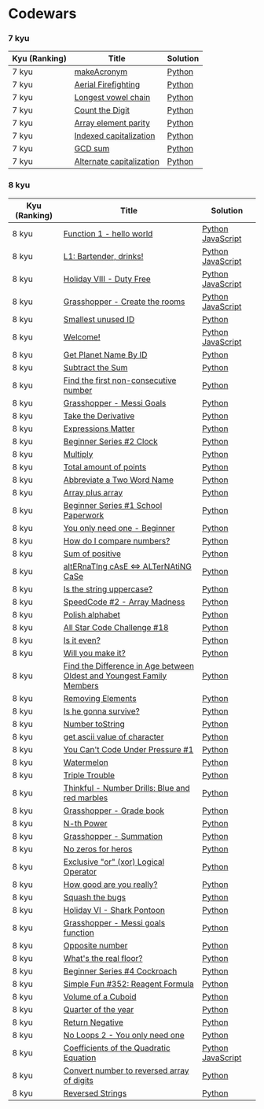 # Codewars

### 7 kyu
| Kyu (Ranking)  | Title | Solution |
| ------------- | ------------- | ------------- |
| 7 kyu | [makeAcronym](https://www.codewars.com/kata/557efeb04effce569d000022/train/python) | [Python](https://github.com/gianmillare/Codewars/blob/master/python/7_kyu/make_acronym.py) |
| 7 kyu | [Aerial Firefighting](https://www.codewars.com/kata/5d10d53a4b67bb00211ca8af/train/python) | [Python](https://github.com/gianmillare/Codewars/blob/master/python/7_kyu/aerial_firefighting.py) | 
| 7 kyu | [Longest vowel chain](https://www.codewars.com/kata/59c5f4e9d751df43cf000035/train/python) | [Python](https://github.com/gianmillare/Codewars/blob/master/python/7_kyu/longest_vowel_chain.py) |
| 7 kyu | [Count the Digit](https://www.codewars.com/kata/566fc12495810954b1000030/train/python) | [Python](https://github.com/gianmillare/Codewars/blob/master/python/7_kyu/count_the_digit.py) |
| 7 kyu | [Array element parity](https://www.codewars.com/kata/5a092d9e46d843b9db000064/train/python) | [Python](https://github.com/gianmillare/Codewars/blob/master/python/7_kyu/array_element_parity.py) | 
| 7 kyu | [Indexed capitalization](https://www.codewars.com/kata/59cfc09a86a6fdf6df0000f1/train/python) | [Python](https://github.com/gianmillare/Codewars/blob/master/python/7_kyu/indexed_capitalization.py) |
| 7 kyu | [GCD sum](https://www.codewars.com/kata/5dd259444228280032b1ed2a/train/python) | [Python](https://github.com/gianmillare/Codewars/blob/master/python/7_kyu/gcd_sum.py) |
| 7 kyu | [Alternate capitalization](https://www.codewars.com/kata/59cfc000aeb2844d16000075/train/python) | [Python](https://github.com/gianmillare/Codewars/blob/master/python/7_kyu/alternate_capitalization.py) |

### 8 kyu
| Kyu (Ranking)  | Title | Solution |
| ------------- | ------------- | ------------- |
| 8 kyu | [Function 1 - hello world](https://www.codewars.com/kata/523b4ff7adca849afe000035/train/python) | [Python](https://github.com/gianmillare/Codewars/blob/master/python/8_kyu/hello_world.py) [JavaScript](https://github.com/gianmillare/Codewars/blob/master/javascript/8_kyu/hello_world.js) |
| 8 kyu | [L1: Bartender, drinks!](https://www.codewars.com/kata/568dc014440f03b13900001d/train/python) | [Python](https://github.com/gianmillare/Codewars/blob/master/python/8_kyu/l1_bartender_drinks.py) [JavaScript](https://github.com/gianmillare/Codewars/blob/master/javascript/8_kyu/l1_bartender_drinks.js) |
| 8 kyu | [Holiday VIII - Duty Free](https://www.codewars.com/kata/57e92e91b63b6cbac20001e5/train/python) | [Python](https://github.com/gianmillare/Codewars/blob/master/python/8_kyu/holiday_viii_duty_free.py) [JavaScript](https://github.com/gianmillare/Codewars/blob/master/javascript/8_kyu/holiday_viii_duty_free.js) |
| 8 kyu | [Grasshopper - Create the rooms](https://www.codewars.com/kata/56a29b237e9e997ff2000048/train/python) | [Python](https://github.com/gianmillare/Codewars/blob/master/python/8_kyu/grasshopper_create_the_rooms.py) [JavaScript](https://github.com/gianmillare/Codewars/blob/master/javascript/8_kyu/grasshopper_create_the_rooms.js) |
| 8 kyu | [Smallest unused ID](https://www.codewars.com/kata/55eea63119278d571d00006a/train/python) | [Python](https://github.com/gianmillare/Codewars/blob/master/python/8_kyu/smallest_unused_id.py) |
| 8 kyu | [Welcome!](https://www.codewars.com/kata/577ff15ad648a14b780000e7/train/python) | [Python](https://github.com/gianmillare/Codewars/blob/master/python/8_kyu/welcome.py) [JavaScript](https://github.com/gianmillare/Codewars/blob/master/javascript/8_kyu/welcome.js) |
| 8 kyu | [Get Planet Name By ID](https://www.codewars.com/kata/515e188a311df01cba000003/train/python) | [Python](https://github.com/gianmillare/Codewars/blob/master/python/8_kyu/get_planet_name_by_id.py) |
| 8 kyu | [Subtract the Sum](https://www.codewars.com/kata/56c5847f27be2c3db20009c3/train/python) | [Python](https://github.com/gianmillare/Codewars/blob/master/python/8_kyu/subtract_the_sum.py) |
| 8 kyu | [Find the first non-consecutive number](https://www.codewars.com/kata/58f8a3a27a5c28d92e000144/train/python) | [Python](https://github.com/gianmillare/Codewars/blob/master/python/8_kyu/find_the_first_nonconsecutive_number2.py) |
| 8 kyu | [Grasshopper - Messi Goals](https://www.codewars.com/kata/55ca77fa094a2af31f00002a/train/python) | [Python](https://github.com/gianmillare/Codewars/blob/master/python/8_kyu/grasshopper_messi_goals.py) |
| 8 kyu | [Take the Derivative](https://www.codewars.com/kata/5963c18ecb97be020b0000a2/train/python) | [Python](https://github.com/gianmillare/Codewars/blob/master/python/8_kyu/take_the_derivative.py) |
| 8 kyu | [Expressions Matter](https://www.codewars.com/kata/5ae62fcf252e66d44d00008e/train/python) | [Python](https://github.com/gianmillare/Codewars/blob/master/python/8_kyu/expressions_matter.py) |
| 8 kyu | [Beginner Series #2 Clock](https://www.codewars.com/kata/55f9bca8ecaa9eac7100004a/train/python) | [Python](https://github.com/gianmillare/Codewars/blob/master/python/8_kyu/beginner_series_2_clock.py) |
| 8 kyu | [Multiply](https://www.codewars.com/kata/50654ddff44f800200000004/train/python) | [Python](https://github.com/gianmillare/Codewars/blob/master/python/8_kyu/multiply.py) |
| 8 kyu | [Total amount of points](https://www.codewars.com/kata/5bb904724c47249b10000131/train/python) | [Python](https://github.com/gianmillare/Codewars/blob/master/python/8_kyu/total_amount_of_points.py) |
| 8 kyu | [Abbreviate a Two Word Name](https://www.codewars.com/kata/57eadb7ecd143f4c9c0000a3/train/python) | [Python](https://github.com/gianmillare/Codewars/blob/master/python/8_kyu/abbreviate_a_two_word_name.py) |
| 8 kyu | [Array plus array](https://www.codewars.com/kata/5a2be17aee1aaefe2a000151) | [Python](https://github.com/gianmillare/Codewars/blob/master/python/8_kyu/array_plus_array.py) |
| 8 kyu | [Beginner Series #1 School Paperwork](https://www.codewars.com/kata/55f9b48403f6b87a7c0000bd/train/python) | [Python](https://github.com/gianmillare/Codewars/blob/master/python/8_kyu/beginner_series_1_school_paperwork.py) |
| 8 kyu | [You only need one - Beginner](https://www.codewars.com/kata/57cc975ed542d3148f00015b/train/python) | [Python](https://github.com/gianmillare/Codewars/blob/master/python/8_kyu/you_only_need_one_beginner.py) |
| 8 kyu | [How do I compare numbers?](https://www.codewars.com/kata/55d8618adfda93c89600012e/train/python) | [Python](https://github.com/gianmillare/Codewars/blob/master/python/8_kyu/how_do_i_compare_numbers.py) |
| 8 kyu | [Sum of positive](https://www.codewars.com/kata/5715eaedb436cf5606000381/train/python) | [Python](https://github.com/gianmillare/Codewars/blob/master/python/8_kyu/sum_of_positive.py) |
| 8 kyu | [altERnaTIng cAsE <=> ALTerNAtiNG CaSe](https://www.codewars.com/kata/56efc695740d30f963000557/train/python) | [Python](https://github.com/gianmillare/Codewars/blob/master/python/8_kyu/alternating_case.py) |
| 8 kyu | [Is the string uppercase?](https://www.codewars.com/kata/56cd44e1aa4ac7879200010b/train/python) | [Python](https://github.com/gianmillare/Codewars/blob/master/python/8_kyu/is_the_string_uppercase.py) |
| 8 kyu | [SpeedCode #2 - Array Madness](https://www.codewars.com/kata/56ff6a70e1a63ccdfa0001b1/train/python) | [Python](https://github.com/gianmillare/Codewars/blob/master/python/8_kyu/speedcode_2_array_madness.py) |
| 8 kyu | [Polish alphabet](https://www.codewars.com/kata/57ab2d6072292dbf7c000039/train/python) | [Python](https://github.com/gianmillare/Codewars/blob/master/python/8_kyu/polish_alphabet.py) |
| 8 kyu | [All Star Code Challenge #18](https://www.codewars.com/kata/5865918c6b569962950002a1/train/python) | [Python](https://github.com/gianmillare/Codewars/blob/master/python/8_kyu/all_star_code_challenge_18.py) |
| 8 kyu | [Is it even?](https://www.codewars.com/kata/555a67db74814aa4ee0001b5/train/python) | [Python](https://github.com/gianmillare/Codewars/blob/master/python/8_kyu/is_it_even.py) |
| 8 kyu | [Will you make it?](https://www.codewars.com/kata/5861d28f124b35723e00005e/train/python) | [Python](https://github.com/gianmillare/Codewars/blob/master/python/8_kyu/will_you_make_it.py) |
| 8 kyu | [Find the Difference in Age between Oldest and Youngest Family Members](https://www.codewars.com/kata/5720a1cb65a504fdff0003e2/train/python) | [Python](https://github.com/gianmillare/Codewars/blob/master/python/8_kyu/find_the_difference_in_age_oldest_and_youngest.py) |
| 8 kyu | [Removing Elements](https://www.codewars.com/kata/5769b3802ae6f8e4890009d2/train/python) | [Python](https://github.com/gianmillare/Codewars/blob/master/python/8_kyu/removing_elements.py) |
| 8 kyu | [Is he gonna survive?](https://www.codewars.com/kata/59ca8246d751df55cc00014c/train/python) | [Python](https://github.com/gianmillare/Codewars/blob/master/python/8_kyu/is_he_gonna_survive.py) |
| 8 kyu | [Number toString](https://www.codewars.com/kata/53934feec44762736c00044b/train/python) | [Python](https://github.com/gianmillare/Codewars/blob/master/python/8_kyu/number_to_string.py) |
| 8 kyu | [get ascii value of character](https://www.codewars.com/kata/55acfc59c3c23d230f00006d/train/python) | [Python](https://github.com/gianmillare/Codewars/blob/master/python/8_kyu/get_ascii_value_of_character.py) |
| 8 kyu | [You Can't Code Under Pressure #1](https://www.codewars.com/kata/53ee5429ba190077850011d4/train/python) | [Python](https://github.com/gianmillare/Codewars/blob/master/python/8_kyu/you_cant_code_under_pressure_1.py) |
| 8 kyu | [Watermelon](https://www.codewars.com/kata/55192f4ecd82ff826900089e/train/python) | [Python](https://github.com/gianmillare/Codewars/blob/master/python/8_kyu/watermelon.py) |
| 8 kyu | [Triple Trouble](https://www.codewars.com/kata/5704aea738428f4d30000914/train/python) | [Python](https://github.com/gianmillare/Codewars/blob/master/python/8_kyu/triple_trouble.py) |
| 8 kyu | [Thinkful - Number Drills: Blue and red marbles](https://www.codewars.com/kata/5862f663b4e9d6f12b00003b/train/python) | [Python](https://github.com/gianmillare/Codewars/blob/master/python/8_kyu/thinkful_number_drills_blue_and_red_marbles.py) |
| 8 kyu | [Grasshopper - Grade book](https://www.codewars.com/kata/55cbd4ba903825f7970000f5/train/python) | [Python](https://github.com/gianmillare/Codewars/blob/master/python/8_kyu/grasshopper_grade_book.py) |
| 8 kyu | [N-th Power](https://www.codewars.com/kata/57d814e4950d8489720008db/train/python) | [Python](https://github.com/gianmillare/Codewars/blob/master/python/8_kyu/nth_power.py) |
| 8 kyu | [Grasshopper - Summation](https://www.codewars.com/kata/55d24f55d7dd296eb9000030/train/python) | [Python](https://github.com/gianmillare/Codewars/blob/master/python/8_kyu/grasshopper_summation.py) |
| 8 kyu | [No zeros for heros](https://www.codewars.com/kata/570a6a46455d08ff8d001002/train/python) | [Python](https://github.com/gianmillare/Codewars/blob/master/python/8_kyu/no_zeros_for_heros.py) |
| 8 kyu | [Exclusive "or" (xor) Logical Operator](https://www.codewars.com/kata/56fa3c5ce4d45d2a52001b3c/train/python) | [Python](https://github.com/gianmillare/Codewars/blob/master/python/8_kyu/exclusive_or_logical_operator.py) |
| 8 kyu | [How good are you really?](https://www.codewars.com/kata/5601409514fc93442500010b/train/python) | [Python](https://github.com/gianmillare/Codewars/blob/master/python/8_kyu/how_good_are_you_really.py) |
| 8 kyu | [Squash the bugs](https://www.codewars.com/kata/56f173a35b91399a05000cb7/train/python) | [Python](https://github.com/gianmillare/Codewars/blob/master/python/8_kyu/squash_the_bugs.py) |
| 8 kyu | [Holiday VI - Shark Pontoon](https://www.codewars.com/kata/57e921d8b36340f1fd000059/train/python) | [Python](https://github.com/gianmillare/Codewars/blob/master/python/8_kyu/holiday_vi_shark_pontoon.py) |
| 8 kyu | [Grasshopper - Messi goals function](https://www.codewars.com/kata/55f73be6e12baaa5900000d4/train/python) | [Python](https://github.com/gianmillare/Codewars/blob/master/python/8_kyu/grasshopper_messi_goals_function.py) |
| 8 kyu | [Opposite number](https://www.codewars.com/kata/56dec885c54a926dcd001095/train/python) | [Python](https://github.com/gianmillare/Codewars/blob/master/python/8_kyu/opposite_number.py) |
| 8 kyu | [What's the real floor?](https://www.codewars.com/kata/574b3b1599d8f897470018f6/train/python) | [Python](https://github.com/gianmillare/Codewars/blob/master/python/8_kyu/whats_the_real_floor.py) | 
| 8 kyu | [Beginner Series #4 Cockroach](https://www.codewars.com/kata/55fab1ffda3e2e44f00000c6/train/python) | [Python](https://github.com/gianmillare/Codewars/blob/master/python/8_kyu/beginner_series_4_cockroach.py) |
| 8 kyu | [Simple Fun #352: Reagent Formula](https://www.codewars.com/kata/59c8b38423dacc7d95000008/train/python) | [Python](https://github.com/gianmillare/Codewars/blob/master/python/8_kyu/simple_fun_352_reagent_formula.py) |
| 8 kyu | [Volume of a Cuboid](https://www.codewars.com/kata/58261acb22be6e2ed800003a/train/python) | [Python](https://github.com/gianmillare/Codewars/blob/master/python/8_kyu/volume_of_a_cuboid.py) |
| 8 kyu | [Quarter of the year](https://www.codewars.com/kata/5ce9c1000bab0b001134f5af/train/python) | [Python](https://github.com/gianmillare/Codewars/blob/master/python/8_kyu/quarter_of_the_year.py) |
| 8 kyu | [Return Negative](https://www.codewars.com/kata/55685cd7ad70877c23000102/train/python) | [Python](https://github.com/gianmillare/Codewars/blob/master/python/8_kyu/return_negative.py) |
| 8 kyu | [No Loops 2 - You only need one](https://www.codewars.com/kata/57cc40b2f8392dbf2a0003ce/train/python) | [Python](https://github.com/gianmillare/Codewars/blob/master/python/8_kyu/no_loops_2_you_only_need_one.py) |
| 8 kyu | [Coefficients of the Quadratic Equation](https://www.codewars.com/kata/5d59576768ba810001f1f8d6/train/python) | [Python](https://github.com/gianmillare/Codewars/blob/master/python/8_kyu/coefficient_of_the_quadratic_equation.py) [JavaScript](https://github.com/gianmillare/Codewars/blob/master/javascript/8_kyu/coefficients_of_the_quadratic_equation.js) |
| 8 kyu | [Convert number to reversed array of digits](https://www.codewars.com/kata/5583090cbe83f4fd8c000051/train/python) | [Python](https://github.com/gianmillare/Codewars/blob/master/python/8_kyu/convert_number_to_reversed_array_of_digits.py) |
| 8 kyu | [Reversed Strings](https://www.codewars.com/kata/5168bb5dfe9a00b126000018/train/python) | [Python](https://github.com/gianmillare/Codewars/blob/master/python/8_kyu/reversed_strings.py) |
